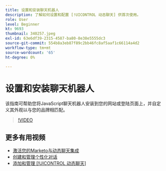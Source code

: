 ```yaml
---
title: 设置和安装聊天机器人
description: 了解如何设置和配置 [!UICONTROL 动态聊天] 供首次使用。
role: User
level: Beginner
kt: 9693
thumbnail: 340257.jpeg
exl-id: 63e6df39-2315-4587-ba80-8e38e5555dc3
source-git-commit: 554b8a3eb87f89c2bb46fc8af5aaf1c66114a4d2
workflow-type: tm+mt
source-wordcount: '65'
ht-degree: 0%

---
```


# 设置和安装聊天机器人

该指南可帮助您将JavaScript聊天机器人安装到您的网站或登陆页面上，并自定义其外观以与您的品牌相匹配。

>[!VIDEO](https://video.tv.adobe.com/v/340257/?quality=12&learn=on)

## 更多有用视频

* [激活您的Marketo与动态聊天集成](marketo-integration.md)
* [创建和管理个性化对话](dialogue-management.md)
* [添加和管理 [!UICONTROL 动态聊天] ](user-management.md)
